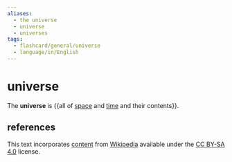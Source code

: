 ```yaml
---
aliases:
  - the universe
  - universe
  - universes
tags:
  - flashcard/general/universe
  - language/in/English
---
```


# universe

The __universe__ is {{all of [space](space.md) and [time](time.md) and their contents}}. <!--SR:!2024-09-06,54,310-->

## references

This text incorporates [content](https://en.wikipedia.org/wiki/universe) from [Wikipedia](Wikipedia.md) available under the [CC BY-SA 4.0](https://creativecommons.org/licenses/by-sa/4.0/) license.
